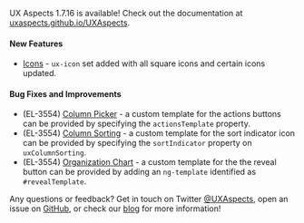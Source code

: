 UX Aspects 1.7.16 is available! Check out the documentation at [uxaspects.github.io/UXAspects](https://uxaspects.github.io/UXAspects).

#### New Features
* [Icons](https://uxaspects.github.io/UXAspects/#/css/icons#ux-icons) - `ux-icon` set added with all square icons and certain icons updated.

#### Bug Fixes and Improvements
* (EL-3554) [Column Picker](https://uxaspects.github.io/UXAspects/#/components/tables#column-picker) - a custom template for the actions buttons can be provided by specifying the `actionsTemplate` property.
* (EL-3554) [Column Sorting](https://uxaspects.github.io/UXAspects/#/components/tables#column-sorting) - a custom template for the sort indicator icon can be provided by specifying the `sortIndicator` property on `uxColumnSorting`.
* (EL-3554) [Organization Chart](https://uxaspects.github.io/UXAspects/#/charts/organization-chart#organization-chart) - a custom template for the the reveal button can be provided by adding an `ng-template` identified as `#revealTemplate`.

Any questions or feedback? Get in touch on Twitter [@UXAspects](https://twitter.com/UXAspects), open an issue on [GitHub](https://github.com/UXAspects/UXAspects/issues), or check our [blog](https://uxaspects.github.io/UXAspects/#/blog) for more information!
